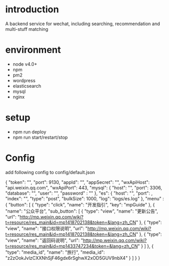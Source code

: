 # introduction
A backend service for wechat, including searching, recommendation and multi-stuff matching

# environment
+ node v4.0+
+ npm
+ pm2
+ wordpress
+ elasticsearch
+ mysql
+ nginx

# setup
+ npm run deploy
+ npm run start/restart/stop

# Config
add following config to config/default.json

{
  "token": "",
  "port": 9130,
  "appId": "",
  "appSecret": "",
  "wxApiHost": "api.weixin.qq.com",
  "wxApiPort": 443,
  "mysql": {
    "host": "",
    "port": 3306,
    "database": "",
    "user": "",
    "password" : ""
  },
  "es": {
    "host": "",
    "port": ,
    "index": "",
    "type": "post",
    "bulkSize": 1000,
    "log": "logs/es.log"
  },
  "menu" : {
    "button":
    [
      {
        "type": "click",
        "name": "开发指引",
        "key":  "mpGuide"
      },
      {
        "name": "公众平台",
        "sub_button":
        [
          {
            "type": "view",
            "name": "更新公告",
            "url": "http://mp.weixin.qq.com/wiki?t=resource/res_main&id=mp1418702138&token=&lang=zh_CN"
          },
          {
            "type": "view",
            "name": "接口权限说明",
            "url": "http://mp.weixin.qq.com/wiki?t=resource/res_main&id=mp1418702138&token=&lang=zh_CN"
          },
          {
            "type": "view",
            "name": "返回码说明",
            "url": "http://mp.weixin.qq.com/wiki?t=resource/res_main&id=mp1433747234&token=&lang=zh_CN"
          }
        ]
      },
      {
        "type": "media_id",
        "name": "旅行",
        "media_id": "z2zOokJvlzCXXNhSjF46gdx6rSghwX2xOD5GUV9nbX4"
      }
    ]
  }
}